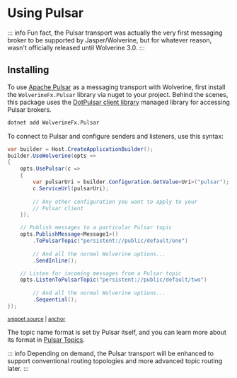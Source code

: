# Using Pulsar <Badge type="tip" text="3.0" />

::: info
Fun fact, the Pulsar transport was actually the very first messaging broker to be supported
by Jasper/Wolverine, but for whatever reason, wasn't officially released until Wolverine 3.0. 
:::

## Installing

To use [Apache Pulsar](https://pulsar.apache.org/) as a messaging transport with Wolverine, first install the `WolverineFx.Pulsar` library via nuget to your project. Behind the scenes, this package uses the [DotPulsar client library](https://pulsar.apache.org/docs/next/client-libraries-dotnet/) managed library for accessing Pulsar brokers.

```bash
dotnet add WolverineFx.Pulsar
```

To connect to Pulsar and configure senders and listeners, use this syntax:

<!-- snippet: sample_configuring_pulsar -->
<a id='snippet-sample_configuring_pulsar'></a>
```cs
var builder = Host.CreateApplicationBuilder();
builder.UseWolverine(opts =>
{
    opts.UsePulsar(c =>
    {
        var pulsarUri = builder.Configuration.GetValue<Uri>("pulsar");
        c.ServiceUrl(pulsarUri);
        
        // Any other configuration you want to apply to your
        // Pulsar client
    });

    // Publish messages to a particular Pulsar topic
    opts.PublishMessage<Message1>()
        .ToPulsarTopic("persistent://public/default/one")
        
        // And all the normal Wolverine options...
        .SendInline();

    // Listen for incoming messages from a Pulsar topic
    opts.ListenToPulsarTopic("persistent://public/default/two")
        
        // And all the normal Wolverine options...
        .Sequential();
});
```
<sup><a href='https://github.com/JasperFx/wolverine/blob/main/src/Transports/Pulsar/Wolverine.Pulsar.Tests/DocumentationSamples.cs#L11-L39' title='Snippet source file'>snippet source</a> | <a href='#snippet-sample_configuring_pulsar' title='Start of snippet'>anchor</a></sup>
<!-- endSnippet -->

The topic name format is set by Pulsar itself, and you can learn more about its format in [Pulsar Topics](https://pulsar.apache.org/docs/next/concepts-messaging/#topics). 

::: info
Depending on demand, the Pulsar transport will be enhanced to support conventional routing topologies and more advanced
topic routing later.
::: 
